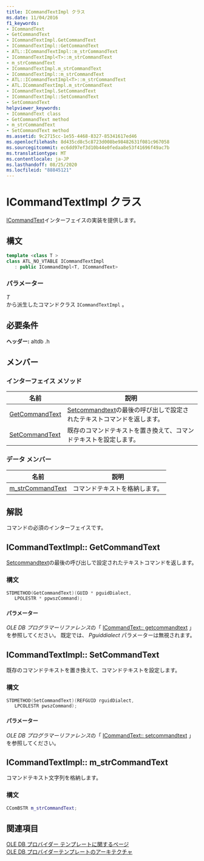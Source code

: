 ```yaml
---
title: ICommandTextImpl クラス
ms.date: 11/04/2016
f1_keywords:
- ICommandText
- GetCommandText
- ICommandTextImpl.GetCommandText
- ICommandTextImpl::GetCommandText
- ATL::ICommandTextImpl::m_strCommandText
- ICommandTextImpl<T>::m_strCommandText
- m_strCommandText
- ICommandTextImpl.m_strCommandText
- ICommandTextImpl::m_strCommandText
- ATL::ICommandTextImpl<T>::m_strCommandText
- ATL.ICommandTextImpl.m_strCommandText
- ICommandTextImpl.SetCommandText
- ICommandTextImpl::SetCommandText
- SetCommandText
helpviewer_keywords:
- ICommandText class
- GetCommandText method
- m_strCommandText
- SetCommandText method
ms.assetid: 9c2715cc-1e55-4468-8327-85341617ed46
ms.openlocfilehash: 8d435cd8c5c8723d008be98482631f081c967058
ms.sourcegitcommit: ec6dd97ef3d10b44e0fedaa8e53f41696f49ac7b
ms.translationtype: MT
ms.contentlocale: ja-JP
ms.lasthandoff: 08/25/2020
ms.locfileid: "88845121"
---
```

# <a name="icommandtextimpl-class"></a>ICommandTextImpl クラス

[ICommandText](/previous-versions/windows/desktop/ms714914(v=vs.85))インターフェイスの実装を提供します。

## <a name="syntax"></a>構文

```cpp
template <class T >
class ATL_NO_VTABLE ICommandTextImpl
   : public ICommandImpl<T, ICommandText>
```

### <a name="parameters"></a>パラメーター

*T*<br/>
から派生したコマンドクラス `ICommandTextImpl` 。

## <a name="requirements"></a>必要条件

**ヘッダー:** altdb .h

## <a name="members"></a>メンバー

### <a name="interface-methods"></a>インターフェイス メソッド

| 名前 | 説明 |
|-|-|
|[GetCommandText](#getcommandtext)|[Setcommandtext](../../data/oledb/icommandtextimpl-setcommandtext.md)の最後の呼び出しで設定されたテキストコマンドを返します。|
|[SetCommandText](#setcommandtext)|既存のコマンドテキストを置き換えて、コマンドテキストを設定します。|

### <a name="data-members"></a>データ メンバー

| 名前 | 説明 |
|-|-|
|[m_strCommandText](#strcommandtext)|コマンドテキストを格納します。|

## <a name="remarks"></a>解説

コマンドの必須のインターフェイスです。

## <a name="icommandtextimplgetcommandtext"></a><a name="getcommandtext"></a> ICommandTextImpl:: GetCommandText

[Setcommandtext](../../data/oledb/icommandtextimpl-setcommandtext.md)の最後の呼び出しで設定されたテキストコマンドを返します。

### <a name="syntax"></a>構文

```cpp
STDMETHOD(GetCommandText)(GUID * pguidDialect,
   LPOLESTR * ppwszCommand);
```

#### <a name="parameters"></a>パラメーター

*OLE DB プログラマーリファレンス*の「 [ICommandText:: getcommandtext](/previous-versions/windows/desktop/ms709825(v=vs.85)) 」を参照してください。 既定では、 *Pguiddialect* パラメーターは無視されます。

## <a name="icommandtextimplsetcommandtext"></a><a name="setcommandtext"></a> ICommandTextImpl:: SetCommandText

既存のコマンドテキストを置き換えて、コマンドテキストを設定します。

### <a name="syntax"></a>構文

```cpp
STDMETHOD(SetCommandText)(REFGUID rguidDialect,
   LPCOLESTR pwszCommand);
```

#### <a name="parameters"></a>パラメーター

*OLE DB プログラマーリファレンス*の「 [ICommandText:: setcommandtext](/previous-versions/windows/desktop/ms709757(v=vs.85)) 」を参照してください。

## <a name="icommandtextimplm_strcommandtext"></a><a name="strcommandtext"></a> ICommandTextImpl:: m_strCommandText

コマンドテキスト文字列を格納します。

### <a name="syntax"></a>構文

```cpp
CComBSTR m_strCommandText;
```

## <a name="see-also"></a>関連項目

[OLE DB プロバイダー テンプレートに関するページ](../../data/oledb/ole-db-provider-templates-cpp.md)<br/>
[OLE DB プロバイダーテンプレートのアーキテクチャ](../../data/oledb/ole-db-provider-template-architecture.md)

